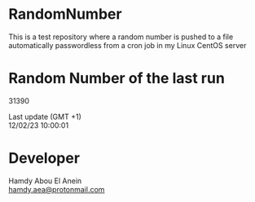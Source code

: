 # RandomNumber    
This is a test repository where a random number is pushed to a file automatically passwordless from a cron job in my Linux CentOS server    
# Random Number of the last run   
31390
      
Last update (GMT +1)    
12/02/23 10:00:01
# Developer    
Hamdy Abou El Anein   
hamdy.aea@protonmail.com
